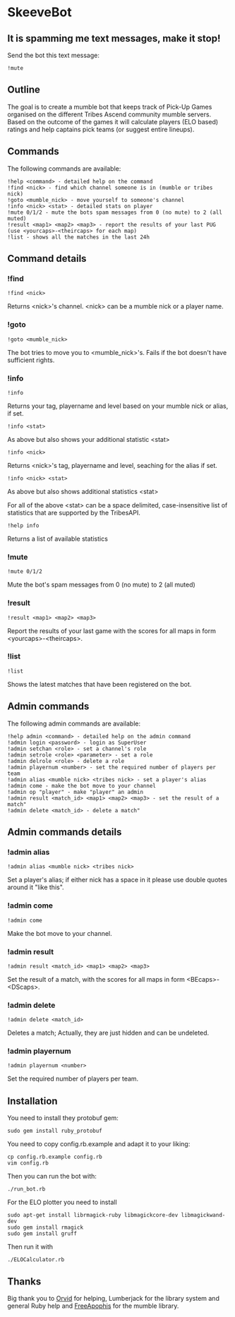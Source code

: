 # SkeeveBot #

## It is spamming me text messages, make it stop! ##

Send the bot this text message:  

	!mute

## Outline ##

The goal is to create a mumble bot that keeps track of Pick-Up Games
organised on the different Tribes Ascend community mumble servers. 
Based on the outcome of the games it will calculate players (ELO based)
ratings and help captains pick teams (or suggest entire lineups).


## Commands ##

The following commands are available:

	!help <command> - detailed help on the command
	!find <nick> - find which channel someone is in (mumble or tribes nick)
	!goto <mumble_nick> - move yourself to someone's channel
	!info <nick> <stat> - detailed stats on player
	!mute 0/1/2 - mute the bots spam messages from 0 (no mute) to 2 (all muted)
	!result <map1> <map2> <map3> - report the results of your last PUG (use <yourcaps>-<theircaps> for each map)
	!list - shows all the matches in the last 24h

## Command details ##

### !find ###
	!find <nick>  
Returns &lt;nick&gt;'s channel. &lt;nick&gt; can be a mumble nick or a player name.

### !goto ###
	!goto <mumble_nick>  
The bot tries to move you to &lt;mumble_nick&gt;'s. Fails if the bot doesn't have sufficient rights.

### !info ###
	!info  
Returns your tag, playername and level based on your mumble nick or alias, if set.  

	!info <stat>  
As above but also shows your additional statistic &lt;stat&gt;  

	!info <nick>  
Returns &lt;nick&gt;'s tag, playername and level, seaching for the alias if set.  

	!info <nick> <stat>  
As above but also shows additional statistics &lt;stat&gt;  

For all of the above &lt;stat&gt; can be a space delimited, case-insensitive list of statistics that are supported by the TribesAPI.  

	!help info  
Returns a list of available statistics

### !mute ###
	!mute 0/1/2
Mute the bot's spam messages from 0 (no mute) to 2 (all muted)

### !result ###
	!result <map1> <map2> <map3>
Report the results of your last game with the scores for all maps in form &lt;yourcaps&gt;-&lt;theircaps&gt;.

### !list ###
	!list
Shows the latest matches that have been registered on the bot.


## Admin commands ##

The following admin commands are available:

	!help admin <command> - detailed help on the admin command
	!admin login <password> - login as SuperUser
	!admin setchan <role> - set a channel's role
	!admin setrole <role> <parameter> - set a role
	!admin delrole <role> - delete a role
	!admin playernum <number> - set the required number of players per team
	!admin alias <mumble nick> <tribes nick> - set a player's alias
	!admin come - make the bot move to your channel
	!admin op "player" - make "player" an admin
	!admin result <match_id> <map1> <map2> <map3> - set the result of a match"
	!admin delete <match_id> - delete a match"

## Admin commands details ##

### !admin alias ###

	!admin alias <mumble nick> <tribes nick>  
Set a player's alias; if either nick has a space in it please use double
quotes around it "like this".

### !admin come ###

	!admin come  
Make the bot move to your channel.

### !admin result ####

	!admin result <match_id> <map1> <map2> <map3>  
Set the result of a match, with the scores for all maps in form &lt;BEcaps&gt;-&lt;DScaps&gt;.

### !admin delete ###

	!admin delete <match_id>  
Deletes a match; Actually, they are just hidden and can be
undeleted.

### !admin playernum ###

	!admin playernum <number>  
Set the required number of players per team.


## Installation ##

You need to install they protobuf gem:

	sudo gem install ruby_protobuf

You need to copy config.rb.example and adapt it to your liking:
	
	cp config.rb.example config.rb
	vim config.rb

Then you can run the bot with:

	./run_bot.rb

For the ELO plotter you need to install

	sudo apt-get install librmagick-ruby libmagickcore-dev libmagickwand-dev
	sudo gem install rmagick
	sudo gem install gruff

Then run it with 

	./ELOCalculator.rb

## Thanks ##

Big thank you to [Orvid](https://github.com/Orvid) for helping, Lumberjack for the library system and general Ruby help and [FreeApophis](https://github.com/FreeApophis) for the mumble library.
